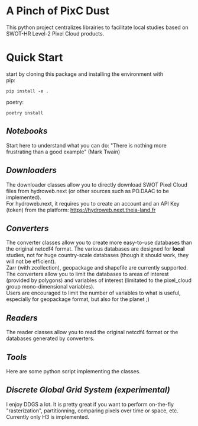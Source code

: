 # A Pinch of PixC Dust

This python project centralizes librairies to facilitate local studies based on SWOT-HR Level-2 Pixel Cloud products.

# Quick Start
start by cloning  this package and installing the environment with  
pip: 
```
pip install -e .
```

poetry:
```
poetry install
```
## *Notebooks*
Start here to understand what you can do: "There is nothing more frustrating than a good example" (Mark Twain)

## *Downloaders*
The downloader classes allow you to directly download SWOT Pixel Cloud files from hydroweb.next (or other sources such as PO.DAAC to be implemented).  
For hydroweb.next, it requires you to create an account and an API Key (token) from the platform: https://hydroweb.next.theia-land.fr

## *Converters*
The converter classes allow you to create more easy-to-use databases than the original netcdf4 format. The various databases are designed for **local** studies, not for huge country-scale databases (though it should work, they will not be efficient).  
Zarr (with zcollection), geopackage and shapefile are currently supported.  
The converters allow you to limit the databases to areas of interest (provided by polygons) and variables of interest (limitated to the pixel_cloud group mono-dimensional variables).  
Users are encouraged to limit the number of variables to what is useful, especially for geopackage format, but also for the planet ;)

## *Readers*
The reader classes allow you to read the original netcdf4 format or the databases generated by converters.

## *Tools*
Here are some python script implementing the classes.

## *Discrete Global Grid System (experimental)*
I enjoy DDGS a lot. It is pretty great if you want to perform on-the-fly "rasterization", partitionning, comparing pixels over time or space, etc.  
Currently only H3 is implemented.  
